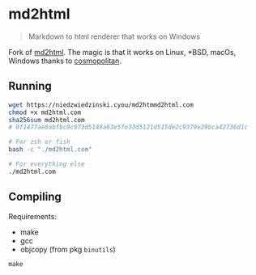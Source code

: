 # md2html

> Markdown to html renderer that works on Windows

Fork of [md2html](https://github.com/kukrimate/md2html). The magic is that it works
on Linux, *BSD, macOs, Windows thanks to [cosmopolitan](https://github.com/jart/cosmopolitan).

## Running

```sh
wget https://niedzwiedzinski.cyou/md2htmmd2html.com
chmod +x md2html.com
sha256sum md2html.com
# 0f1477ae8abfbc9c973d5149a63e5fe33d5121d515de2c9379e29bca42736d1c

# For zsh or fish
bash -c "./md2html.com"

# For everything else
./md2html.com
```

## Compiling

Requirements:

* make
* gcc
* objcopy (from pkg `binutils`)

```
make
```
